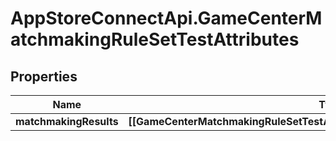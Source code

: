 # AppStoreConnectApi.GameCenterMatchmakingRuleSetTestAttributes

## Properties

Name | Type | Description | Notes
------------ | ------------- | ------------- | -------------
**matchmakingResults** | **[[GameCenterMatchmakingRuleSetTestAttributesMatchmakingResultsInnerInner]]** |  | [optional] 


